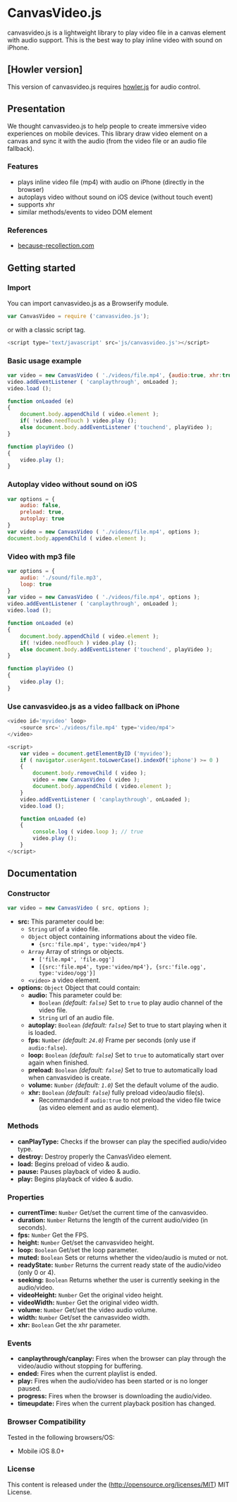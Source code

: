 # CanvasVideo.js
canvasvideo.js is a lightweight library to play video file in a canvas element with audio support. This is the best way to play inline video with sound on iPhone.

## [Howler version] ##

This version of canvasvideo.js requires [howler.js](https://github.com/goldfire/howler.js) for audio control.


## Presentation ##

We thought canvasvideo.js to help people to create immersive video experiences on mobile devices.
This library draw video element on a canvas and sync it with the audio (from the video file or an audio file fallback).

### Features ###

* plays inline video file (mp4) with audio on iPhone (directly in the browser)
* autoplays video without sound on iOS device (without touch event)
* supports xhr
* similar methods/events to video DOM element

### References ###

* [because-recollection.com](http://www.because-recollection.com)

## Getting started ##

### Import  ###

You can import canvasvideo.js as a Browserify module.
```js
var CanvasVideo = require ('canvasvideo.js');
```
or with a classic script tag.
```js
<script type='text/javascript' src='js/canvasvideo.js'></script>
```

### Basic usage example  ###

```js
var video = new CanvasVideo ( './videos/file.mp4', {audio:true, xhr:true} );
video.addEventListener ( 'canplaythrough', onLoaded );
video.load ();

function onLoaded (e)
{
	document.body.appendChild ( video.element );
	if( !video.needTouch ) video.play ();
    else document.body.addEventListener ('touchend', playVideo );
}

function playVideo ()
{
    video.play ();
}
```

### Autoplay video without sound on iOS  ###

```js
var options = {
    audio: false,
    preload: true,
    autoplay: true
}
var video = new CanvasVideo ( './videos/file.mp4', options );
document.body.appendChild ( video.element );
```

### Video with mp3 file  ###

```js
var options = {
    audio: './sound/file.mp3',
    loop: true
}
var video = new CanvasVideo ( './videos/file.mp4', options );
video.addEventListener ( 'canplaythrough', onLoaded );
video.load ();

function onLoaded (e)
{
    document.body.appendChild ( video.element );
    if( !video.needTouch ) video.play ();
    else document.body.addEventListener ('touchend', playVideo );
}

function playVideo ()
{
    video.play ();
}

```

### Use canvasvideo.js as a video fallback on iPhone  ###

```js
<video id='myvideo' loop>
    <source src='./videos/file.mp4' type='video/mp4'>
</video>

<script>
    var video = document.getElementByID ('myvideo');
    if ( navigator.userAgent.toLowerCase().indexOf('iphone') >= 0 )
    {
        document.body.removeChild ( video );
        video = new CanvasVideo ( video );
        document.body.appendChild ( video.element );
    }
    video.addEventListener ( 'canplaythrough', onLoaded );
    video.load ();

    function onLoaded (e)
    {
        console.log ( video.loop ); // true
        video.play ();
    }
</script>
```

## Documentation ##

### Constructor ###
```js
var video = new CanvasVideo ( src, options );
```
* **src:** This parameter could be:
    * `String` url of a video file.
    * `Object` object containing informations about the video file.
        * `{src:'file.mp4', type:'video/mp4'}`
    * `Array` Array of strings or objects.
        * `['file.mp4', 'file.ogg']`
        * `[{src:'file.mp4', type:'video/mp4'}, {src:'file.ogg', type:'video/ogg'}]`
    * `<video>` a video element.
* **options:** `Object` Object that could contain:
    * **audio:** This parameter could be:
        * `Boolean` *(default: `false`)* Set to `true` to play audio channel of the video file.
        * `String` url of an audio file.
    * **autoplay:** `Boolean` *(default: `false`)* Set to true to start playing when it is loaded.
    * **fps:** `Number` *(default: `24.0`)* Frame per seconds (only use if `audio:false`).
    * **loop:** `Boolean` *(default: `false`)* Set to `true` to automatically start over again when finished.
    * **preload:** `Boolean` *(default: `false`)* Set to true to automatically load when canvasvideo is create.
    * **volume:** `Number` *(default: `1.0`)* Set the default volume of the audio.
    * **xhr:** `Boolean` *(default: `false`)* fully preload video/audio file(s).
        * Recommanded if `audio:true` to not preload the video file twice (as video element and as audio element).


### Methods ###

* **canPlayType:** Checks if the browser can play the specified audio/video type.
* **destroy:** Destroy properly the CanvasVideo element.
* **load:** Begins preload of video & audio.
* **pause:** Pauses playback of video & audio.
* **play:** Begins playback of video & audio.


### Properties ###

* **currentTime:** `Number` Get/set the current time of the canvasvideo.
* **duration:** `Number` Returns the length of the current audio/video (in seconds).
* **fps:** `Number` Get the FPS.
* **height:** `Number` Get/set the canvasvideo height.
* **loop:** `Boolean` Get/set the loop parameter.
* **muted:** `Boolean` Sets or returns whether the video/audio is muted or not.
* **readyState:** `Number` Returns the current ready state of the audio/video (only 0 or 4).
* **seeking:** `Boolean` Returns whether the user is currently seeking in the audio/video.
* **videoHeight:** `Number` Get the original video height.
* **videoWidth:** `Number` Get the original video width.
* **volume:** `Number` Get/set the video audio volume.
* **width:** `Number` Get/set the canvasvideo width.
* **xhr:** `Boolean` Get the xhr parameter.


### Events ###

* **canplaythrough/canplay:** Fires when the browser can play through the video/audio without stopping for buffering.
* **ended:** Fires when the current playlist is ended.
* **play:** Fires when the audio/video has been started or is no longer paused.
* **progress:** Fires when the browser is downloading the audio/video.
* **timeupdate:** Fires when the current playback position has changed.


### Browser Compatibility ###

Tested in the following browsers/OS:

* Mobile iOS 8.0+


### License ###

This content is released under the (http://opensource.org/licenses/MIT) MIT License.


